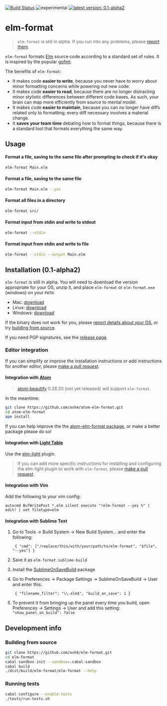 [![Build Status](https://travis-ci.org/avh4/elm-format.svg?branch=master)](https://travis-ci.org/avh4/elm-format)
![experimental](https://img.shields.io/badge/stability-experimental-orange.svg)
[![latest version: 0.1-alpha2](https://img.shields.io/badge/version-0.1--alpha2-blue.svg)](https://github.com/avh4/elm-format/releases/tag/0.1-alpha2)

# elm-format

> `elm-format` is still in alpha.  If you run into any problems, please [report them](https://github.com/avh4/elm-format/issues).

`elm-format` formats [Elm](http://elm-lang.org) source code according to a standard set of rules. It is inspired by the popular [gofmt](https://blog.golang.org/go-fmt-your-code).

The benefits of `elm-format`:
 - It makes code **easier to write**, because you never have to worry about minor formatting concerns while powering out new code.
 - It makes code **easier to read**, because there are no longer distracting minor stylistic differences between different code bases. As such, your brain can map more efficiently from source to mental model.
 - It makes code **easier to maintain**, because you can no longer have diffs related only to formatting; every diff necessary involves a material change.
 - It **saves your team time** debating how to format things, because there is a standard tool that formats everything the same way.


## Usage

#### Format a file, saving to the same file after prompting to check if it's okay

```bash
elm-format Main.elm
```

#### Format a file, saving to the same file

```bash
elm-format Main.elm --yes
```

#### Format all files in a directory

```bash
elm-format src/
```

#### Format input from stdin and write to stdout

```bash
elm-format --stdin
```

#### Format input from stdin and write to file

```bash
elm-format --stdin --output Main.elm
```

## Installation (0.1-alpha2)

`elm-format` is still in alpha.  You will need to download the version appropriate for your OS, unzip it, and place `elm-format` or `elm-format.exe` (windows) on your `PATH`.

 - Mac: [download](https://github.com/avh4/elm-format/releases/download/0.1-alpha2/elm-format-0.1-alpha2-mac-x64.tgz)
 - Linux: [download](https://github.com/avh4/elm-format/releases/download/0.1-alpha2/elm-format-0.1-alpha2-linux-x64.tgz)
 - Windows: [download](https://github.com/avh4/elm-format/releases/download/0.1-alpha2/elm-format-0.1-alpha2-win-x64.zip)

If the binary does not work for you, please [report details about your OS](https://github.com/avh4/elm-format/issues/new), or try [building from source](#building-from-source).

If you need PGP signatures, see the [release page](https://github.com/avh4/elm-format/releases/tag/0.1-alpha2).

### Editor integration

If you can simplify or improve the installation instructions or add instructions for another editor, please [make a pull request](https://github.com/avh4/elm-format/edit/master/README.md).

#### Integration with [Atom](https://atom.io/)

> [atom-beautify](https://atom.io/packages/atom-beautify) 0.28.20 (not yet released) will support `elm-format`.

In the meantime:

```bash
git clone https://github.com/avh4/atom-elm-format.git
cd atom-elm-format
apm install
```

If you can help improve the the [atom-elm-format package](https://github.com/avh4/atom-elm-format), or make a better package please do so!

#### Integration with [Light Table](http://lighttable.com/)

Use the [elm-light](https://github.com/rundis/elm-light) plugin.

> If you can add more specific instructions for installing and configuring the elm-light plugin to work with `elm-format`, please [make a pull request](https://github.com/avh4/elm-format/edit/master/README.md).

#### Integration with Vim

Add the following to your vim config:

```vim
autocmd BufWritePost *.elm silent execute "!elm-format --yes %" | edit! | set filetype=elm
```

#### Integration with Sublime Text

1. Go to Tools -> Build System -> New Build System... and enter the following:

        { "cmd": ["/replace/this/with/your/path/to/elm-format", "$file", "--yes"] }
       
1. Save it as `elm-format.sublime-build`
1. Install the [SublimeOnSaveBuild](https://packagecontrol.io/packages/SublimeOnSaveBuild) package
1. Go to Preferences -> Package Settings -> SublimeOnSaveBuild -> User and enter this:

        { "filename_filter": "\\.elm$", "build_on_save": 1 }
        
1. To prevent it from bringing up the panel every time you build, open Preferences -> Settings -> User and add this setting:
`"show_panel_on_build": false`

## Development info

### Building from source

```bash
git clone https://github.com/avh4/elm-format.git
cd elm-format
cabal sandbox init --sandbox=.cabal-sandbox
cabal build
./dist/build/elm-format/elm-format --help
```

### Running tests

```bash
cabal configure --enable-tests
./tests/run-tests.sh
```
